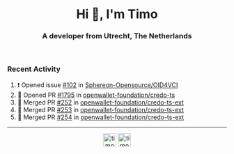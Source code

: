 <h1 align="center">Hi 👋, I'm Timo</h1>
<h3 align="center">A developer from Utrecht, The Netherlands</h3>
<br/>
<!-- https://github.com/rahuldkjain/github-profile-readme-generator --!>

<!--  <p align="left"><img src="https://github-readme-stats.vercel.app/api?username=timoglastra&show_icons=true&count_private=true&" alt="timoglastra" /></p> --!>

<!--
Github language stats
<p align="left"><img src="https://github-readme-stats.vercel.app/api/top-langs/?username=timoglastra&layout=compact" alt="timoglastra" /><p>
-->

<!-- Codestats language stats -->
<!-- <p align="left"><img src="https://codestats-readme.vercel.app/api/top-langs/?username=timoglastra&layout=compact&language_count=12" alt="timoglastra" /><p>    --!>
  
<h3>Recent Activity</h3>

<!--START_SECTION:activity-->
1. ❗ Opened issue [#102](https://github.com/Sphereon-Opensource/OID4VCI/issues/102) in [Sphereon-Opensource/OID4VCI](https://github.com/Sphereon-Opensource/OID4VCI)
2. 💪 Opened PR [#1795](https://github.com/openwallet-foundation/credo-ts/pull/1795) in [openwallet-foundation/credo-ts](https://github.com/openwallet-foundation/credo-ts)
3. 🎉 Merged PR [#252](https://github.com/openwallet-foundation/credo-ts-ext/pull/252) in [openwallet-foundation/credo-ts-ext](https://github.com/openwallet-foundation/credo-ts-ext)
4. 🎉 Merged PR [#253](https://github.com/openwallet-foundation/credo-ts-ext/pull/253) in [openwallet-foundation/credo-ts-ext](https://github.com/openwallet-foundation/credo-ts-ext)
5. 🎉 Merged PR [#254](https://github.com/openwallet-foundation/credo-ts-ext/pull/254) in [openwallet-foundation/credo-ts-ext](https://github.com/openwallet-foundation/credo-ts-ext)
<!--END_SECTION:activity-->

---

<p align="center">
<a href="https://twitter.com/timoglastra" target="blank"><img align="center" src="https://cdn.jsdelivr.net/npm/simple-icons@3.0.1/icons/twitter.svg" alt="timoglastra" height="30" width="30" /></a>
<a href="https://linkedin.com/in/timoglastra" target="blank"><img align="center" src="https://cdn.jsdelivr.net/npm/simple-icons@3.0.1/icons/linkedin.svg" alt="timoglastra" height="30" width="30" /></a>
</p>



